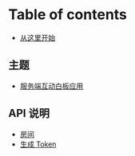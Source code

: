 # Table of contents

* [从这里开始](README.md)

## 主题 <a id="subject"></a>

* [服务端互动白板应用](subject/server-interactive-whiteboard-application.md)

## API 说明 <a id="api-reference"></a>

* [房间](api-reference/room.md)
* [生成 Token](api-reference/generate-token.md)

